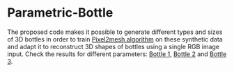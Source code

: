 # Parametric-Bottle

The proposed code makes it possible to generate different types and sizes of 3D bottles in order to train [Pixel2mesh algorithm](https://github.com/nywang16/Pixel2Mesh) on these synthetic data and adapt it to reconstruct 3D shapes of bottles using a single RGB image input. Check the results for different parameters: [Bottle 1](https://github.com/y-aoub/Parametric-Bottle/blob/main/btl1.stl), [Bottle 2](https://github.com/y-aoub/Parametric-Bottle/blob/main/btl2.stl) and [Bottle 3](https://github.com/y-aoub/Parametric-Bottle/blob/main/btl3.stl).

